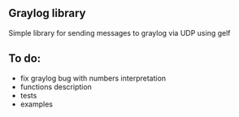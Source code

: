 Graylog library
---

Simple library for sending messages to graylog via UDP using gelf

To do:
---
* fix graylog bug with numbers interpretation
* functions description
* tests
* examples
